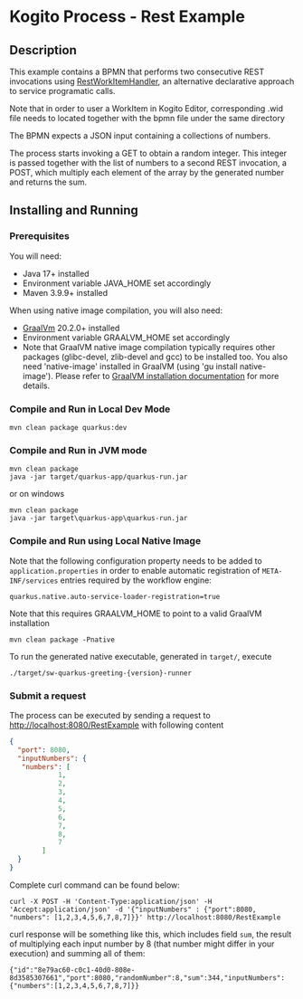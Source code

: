 # Kogito Process - Rest Example

## Description

This example contains a BPMN that performs two consecutive REST invocations using [RestWorkItemHandler](https://github.com/apache/incubator-kie-kogito-runtimes/blob/main/kogito-workitems/kogito-rest-workitem/src/main/java/org/kogito/workitem/rest/RestWorkItemHandler.java), an alternative declarative approach to service programatic calls.

Note that in order to user a WorkItem in Kogito Editor, corresponding .wid file needs to located together with the bpmn file under the same directory

The BPMN expects a JSON input containing a collections of numbers.

The process starts invoking a GET to obtain a random integer. 
This integer is passed together with the list of numbers to  a second REST invocation, a POST, which multiply each element of the array by the generated number
and returns the sum. 

## Installing and Running

### Prerequisites
 
You will need:
  - Java 17+ installed
  - Environment variable JAVA_HOME set accordingly
  - Maven 3.9.9+ installed

When using native image compilation, you will also need: 
  - [GraalVm](https://www.graalvm.org/downloads/) 20.2.0+ installed
  - Environment variable GRAALVM_HOME set accordingly
  - Note that GraalVM native image compilation typically requires other packages (glibc-devel, zlib-devel and gcc) to be installed too.  You also need 'native-image' installed in GraalVM (using 'gu install native-image'). Please refer to [GraalVM installation documentation](https://www.graalvm.org/docs/reference-manual/aot-compilation/#prerequisites) for more details.

### Compile and Run in Local Dev Mode

```text
mvn clean package quarkus:dev    
```

### Compile and Run in JVM mode

```text
mvn clean package 
java -jar target/quarkus-app/quarkus-run.jar
```

or on windows

```text
mvn clean package
java -jar target\quarkus-app\quarkus-run.jar
```

### Compile and Run using Local Native Image
Note that the following configuration property needs to be added to `application.properties` in order to enable automatic registration of `META-INF/services` entries required by the workflow engine:
```
quarkus.native.auto-service-loader-registration=true
```

Note that this requires GRAALVM_HOME to point to a valid GraalVM installation

```text
mvn clean package -Pnative
```
  
To run the generated native executable, generated in `target/`, execute

```text
./target/sw-quarkus-greeting-{version}-runner
```

### Submit a request

The process can be executed by sending a request to [http://localhost:8080/RestExample](http://localhost:8080/RestExample)
with following content 

```json
{
  "port": 8080,
  "inputNumbers": {
   "numbers": [
            1,
            2,
            3,
            4,
            5,
            6,
            7,
            8,
            7
        ]
  }
}
```

Complete curl command can be found below:

```text
curl -X POST -H 'Content-Type:application/json' -H 'Accept:application/json' -d '{"inputNumbers" : {"port":8080, "numbers": [1,2,3,4,5,6,7,8,7]}}' http://localhost:8080/RestExample
```

curl response will be something like this, which includes field `sum`, the result of multiplying each input number by 8 (that number might differ in your execution) and summing all of them:

```text
{"id":"8e79ac60-c0c1-40d0-808e-8d3585307661","port":8080,"randomNumber":8,"sum":344,"inputNumbers":{"numbers":[1,2,3,4,5,6,7,8,7]}}
```
